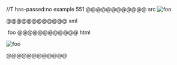 //T has-passed:no
example 551
@@@@@@@@@@@@ src
![foo][bar]

[BAR]: /url
@@@@@@@@@@@@ xml
<?xml version="1.0" encoding="UTF-8"?>
<!DOCTYPE document SYSTEM "CommonMark.dtd">
<document xmlns="http://commonmark.org/xml/1.0">
  <paragraph>
    <image destination="/url" title="">
      <text>foo</text>
    </image>
  </paragraph>
</document>
@@@@@@@@@@@@ html
<p><img src="/url" alt="foo" /></p>
@@@@@@@@@@@@
